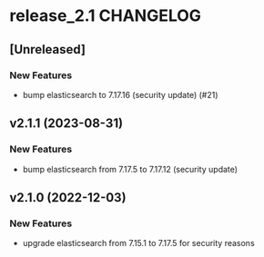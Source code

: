 # release_2.1 CHANGELOG

## [Unreleased]

### New Features

- bump elasticsearch to 7.17.16 (security update) (#21)

## v2.1.1 (2023-08-31)

### New Features

- bump elasticsearch from 7.17.5 to 7.17.12 (security update)

## v2.1.0 (2022-12-03)

### New Features

- upgrade elasticsearch from 7.15.1 to 7.17.5 for security reasons


